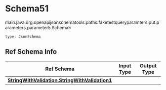 # Schema51
main.java.org.openapijsonschematools.paths.faketestqueryparamters.put.parameters.parameter5.Schema5
```
type: JsonSchema
```

## Ref Schema Info
Ref Schema | Input Type | Output Type
---------- | ---------- | -----------
[**StringWithValidation.StringWithValidation1**](../../../hematools/components/schemas/StringWithValidation.md) |  | 
